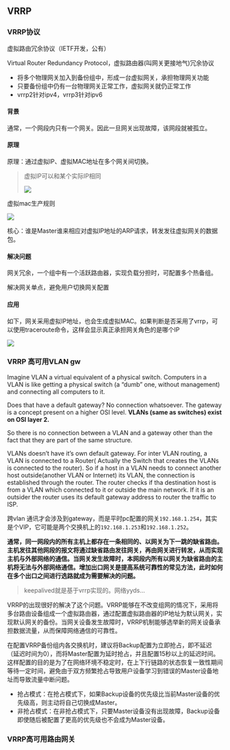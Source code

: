 ## VRRP

### VRRP协议

虚拟路由冗余协议（IETF开发，公有）

Virtual Router Redundancy Protocol，虚拟路由器(叫网关更接地气)冗余协议

* 将多个物理网关加入到备份组中，形成一台虚拟网关，承担物理网关功能
* 只要备份组中仍有一台物理网关正常工作，虚拟网关就仍正常工作
* vrrp2针对ipv4，vrrp3针对ipv6

#### 背景

通常，一个网段内只有一个网关。因此一旦网关出现故障，该网段就被孤立。

#### 原理

原理：通过虚拟IP、虚拟MAC地址在多个网关间切换。

> 虚拟IP可以和某个实际IP相同
>
> ![](https://image-1300760561.cos.ap-beijing.myqcloud.com/bgyq-blog/vrrp-25.jpg)

虚拟mac生产规则

![](https://image-1300760561.cos.ap-beijing.myqcloud.com/bgyq-blog/vrrp-virtual-mac.jpg)

核心：谁是Master谁来相应对虚拟IP地址的ARP请求，转发发往虚拟网关的数据包。

#### 解决问题

网关冗余，一个组中有一个活跃路由器，实现负载分担时，可配置多个热备组。

解决网关单点，避免用户切换网关配置

#### 应用

如下，网关采用虚拟IP地址，也会生成虚拟MAC。如果判断是否采用了vrrp，可以使用traceroute命令，这样会显示真正承担网关角色的是哪个IP

![](https://image-1300760561.cos.ap-beijing.myqcloud.com/bgyq-blog/vrrp-vip.jpg)



### VRRP 高可用VLAN gw

Imagine VLAN a virtual equivalent of a physical switch. Computers in a VLAN is like getting a physical switch (a “dumb” one, without management) and connecting all computers to it.

Does that have a default gateway? No connection whatsoever. The gateway is a concept present on a higher OSI level. **VLANs (same as switches) exist on OSI layer 2.**

So there is no connection between a VLAN and a gateway other than the fact that they are part of the same structure.

VLANs doesn’t have it’s own default gateway. For inter VLAN routing, a VLAN is connected to a Router( Actually the Switch that creates the VLANs is connected to the router). So if a host in a VLAN needs to connect another host outside(another VLAN or Internet) its VLAN, the connection is established through the router. The router checks if tha destination host is from a VLAN which connected to it or outside the main network. If it is an outsider the router uses its default gateway address to router the traffic to ISP.

跨vlan 通讯才会涉及到gateway，而是平时pc配置的网关`192.168.1.254`，其实是个VIP，它可能是两个交换机上的`192.168.1.253`和`192.168.1.252`。

**通常，同一网段内的所有主机上都存在一条相同的、以网关为下一跳的缺省路由。主机发往其他网段的报文将通过缺省路由发往网关，再由网关进行转发，从而实现主机与外部网络的通信。当网关发生故障时，本网段内所有以网关为缺省路由的主机将无法与外部网络通信。增加出口网关是提高系统可靠性的常见方法，此时如何在多个出口之间进行选路就成为需要解决的问题。**

> keepalived就是基于vrrp实现的。网络yyds...

VRRP的出现很好的解决了这个问题。VRRP能够在不改变组网的情况下，采用将多台路由设备组成一个虚拟路由器，通过配置虚拟路由器的IP地址为默认网关，实现默认网关的备份。当网关设备发生故障时，VRRP机制能够选举新的网关设备承担数据流量，从而保障网络通信的可靠性。

在配置VRRP备份组内各交换机时，建议将Backup配置为立即抢占，即不延迟（延迟时间为0），而将Master配置为延时抢占，并且配置15秒以上的延迟时间。这样配置的目的是为了在网络环境不稳定时，在上下行链路的状态恢复一致性期间等待一定时间，避免由于双方频繁抢占导致用户设备学习到错误的Master设备地址而导致流量中断问题。

- 抢占模式：在抢占模式下，如果Backup设备的优先级比当前Master设备的优先级高，则主动将自己切换成Master。
- 非抢占模式：在非抢占模式下，只要Master设备没有出现故障，Backup设备即使随后被配置了更高的优先级也不会成为Master设备。

### VRRP高可用路由网关

